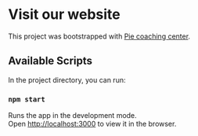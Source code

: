 # Visit our website

This project was bootstrapped with [Pie coaching center](https://jovial-mestorf-45a59d.netlify.app/).

## Available Scripts

In the project directory, you can run:

### `npm start`

Runs the app in the development mode.\
Open [http://localhost:3000](http://localhost:3000) to view it in the browser.
